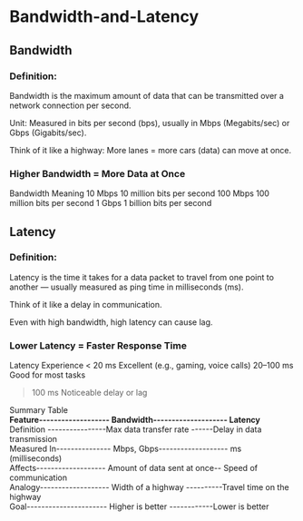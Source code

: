 # Bandwidth-and-Latency

## Bandwidth
### Definition:
Bandwidth is the maximum amount of data that can be transmitted over a network connection per second.

Unit: Measured in bits per second (bps), usually in Mbps (Megabits/sec) or Gbps (Gigabits/sec).

Think of it like a highway: More lanes = more cars (data) can move at once.

### Higher Bandwidth = More Data at Once
Bandwidth	Meaning
10 Mbps	10 million bits per second
100 Mbps	100 million bits per second
1 Gbps	1 billion bits per second

## Latency
### Definition:
Latency is the time it takes for a data packet to travel from one point to another — usually measured as ping time in milliseconds (ms).

Think of it like a delay in communication.

Even with high bandwidth, high latency can cause lag.

### Lower Latency = Faster Response Time
Latency	Experience
< 20 ms	Excellent (e.g., gaming, voice calls)
20–100 ms	Good for most tasks
> 100 ms	Noticeable delay or lag

Summary Table <br>
**Feature-------------------	Bandwidth--------------------	Latency** <br>
Definition	----------------Max data transfer rate	------Delay in data transmission <br>
Measured In---------------	Mbps, Gbps-------------------	ms (milliseconds) <br>
Affects-------------------	Amount of data sent at once--	Speed of communication <br>
Analogy-------------------	Width of a highway	----------Travel time on the highway <br>
Goal----------------------	Higher is better	------------Lower is better
